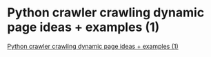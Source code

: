 # Python crawler crawling dynamic page ideas + examples (1)
[Python crawler crawling dynamic page ideas + examples (1)](https://aiwithcloud.com/2022/09/16/python_crawler_crawling_dynamic_page_ideas__examples_1/)